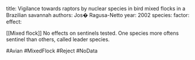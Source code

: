 title: Vigilance towards raptors by nuclear species in bird mixed flocks in a Brazilian savannah
authors: Jos� Ragusa-Netto
year: 2002
species: 
factor:
effect:

[[Mixed flock]]
No effects on sentinels tested. One species more oftens sentinel than others, called leader species. 

#Avian #MixedFlock #Reject #NoData 


